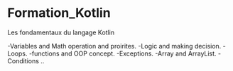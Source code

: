 # Formation_Kotlin
Les fondamentaux du langage Kotlin

-Variables and Math operation and proirites. 
-Logic and making decision.
-Loops.
-functions and OOP concept.
-Exceptions.
-Array and ArrayList.
-Conditions ..

